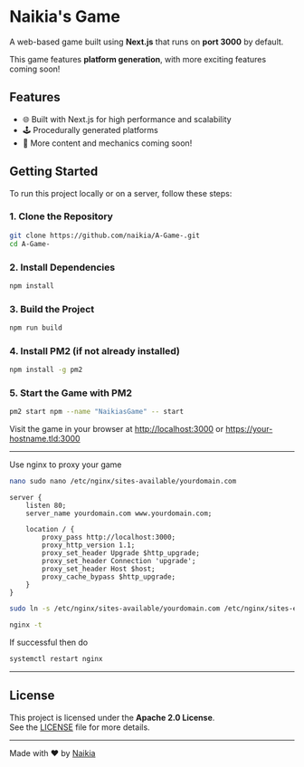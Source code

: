 # Naikia's Game

A web-based game built using **Next.js** that runs on **port 3000** by default.

This game features **platform generation**, with more exciting features coming soon!

## Features

- 🌐 Built with Next.js for high performance and scalability  
- 🕹️ Procedurally generated platforms  
- 🚧 More content and mechanics coming soon!

## Getting Started

To run this project locally or on a server, follow these steps:

### 1. Clone the Repository

```bash
git clone https://github.com/naikia/A-Game-.git
cd A-Game-
```

### 2. Install Dependencies

```bash
npm install
```

### 3. Build the Project

```bash
npm run build
```

### 4. Install PM2 (if not already installed)

```bash
npm install -g pm2
```

### 5. Start the Game with PM2

```bash
pm2 start npm --name "NaikiasGame" -- start
```

Visit the game in your browser at [http://localhost:3000](http://localhost:3000) or https://your-hostname.tld:3000

---
Use nginx to proxy your game

```bash 
nano sudo nano /etc/nginx/sites-available/yourdomain.com
```
```
server {
    listen 80;
    server_name yourdomain.com www.yourdomain.com;

    location / {
        proxy_pass http://localhost:3000;
        proxy_http_version 1.1;
        proxy_set_header Upgrade $http_upgrade;
        proxy_set_header Connection 'upgrade';
        proxy_set_header Host $host;
        proxy_cache_bypass $http_upgrade;
    }
}
```
```bash
sudo ln -s /etc/nginx/sites-available/yourdomain.com /etc/nginx/sites-enabled/
```
```bash
nginx -t
```
If successful then do
```bash
systemctl restart nginx
```

---

## License

This project is licensed under the **Apache 2.0 License**.  
See the [LICENSE](https://www.apache.org/licenses/LICENSE-2.0) file for more details.

---

Made with ❤️ by [Naikia](https://github.com/naikia)
